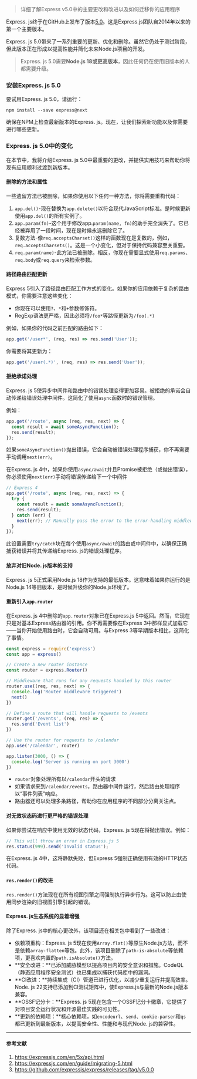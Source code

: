>  详细了解Express v5.0中的主要更改和改进以及如何迁移你的应用程序

Express. js终于在GitHub上发布了版本[5.0](https://github.com/expressjs/express/releases/tag/v5.0.0)。这是Express.js团队自2014年以来的第一个主要版本。

Express. js 5.0带来了一系列重要的更新、优化和删除。虽然它仍处于测试阶段，但此版本正在形成以提高性能并简化未来Node.js项目的开发。

> Express. js 5.0需要**Node.js 18或更高版本**，因此任何仍在使用旧版本的人都需要升级。

### 安装Express. js 5.0

要试用Express. js 5.0，请运行：

```npm
npm install --save express@next
```

确保在NPM上检查最新版本的Express. js。现在，让我们探索新功能以及你需要进行哪些更新。

### Express. js 5.0中的变化

在本节中，我将介绍Express. js 5.0中最重要的更改，并提供实用技巧来帮助你将现有应用顺利过渡到新版本。

#### 删除的方法和属性

一些遗留方法已被删除，如果你使用以下任何一种方法，你将需要重构代码：

1. `app.del()`-现在替换为`app.delete()`以符合现代JavaScript标准。是时候更新使用`app.del()`的所有实例了。
2. `app.param(fn)`-这个用于修改app.`param(name, fn)`的助手完全消失了。它已经被弃用了一段时间，现在是时候永远删除它了。
3. 复数方法-像`req.acceptsCharset()`这样的函数现在是复数的，例如，`req.acceptsCharsets()`。这是一个小变化，但对于保持代码兼容至关重要。
4. `req.param(name)`-此方法已被删除。相反，你现在需要显式使用`req.params`、`req.body`或`req.query`来检索参数。

#### 路径路由匹配更新

Express 5引入了路径路由匹配工作方式的变化。如果你的应用依赖于复杂的路由模式，你需要注意这些变化：

- 你现在可以使用`?`、`*`和`+`参数修饰符。
- RegExp语法更严格，因此必须将`/foo*`等路径更新为`/foo(.*)`

例如，如果你的代码之前匹配的路由如下：

```js
app.get('/user*', (req, res) => res.send('User'));
```

你需要将其更新为：

```js
app.get('/user(.*)', (req, res) => res.send('User'));
```

#### 拒绝承诺处理

Express. js 5使异步中间件和路由中的错误处理变得更加容易。被拒绝的承诺会自动传递给错误处理中间件。这简化了使用`async`函数时的错误管理。

例如：

```js
app.get('/route', async (req, res, next) => {
  const result = await someAsyncFunction();
  res.send(result);
});
```

如果`someAsyncFunction()`抛出错误，它会自动被错误处理程序捕获，你不再需要手动调用`next(err)`。

在Express. js 4中，如果你使用`async/await`并且Promise被拒绝（或抛出错误），你必须使用`next(err)`手动将错误传递给下一个中间件

```js
// Express 4
app.get('/route', async (req, res, next) => {
  try {
    const result = await someAsyncFunction();
    res.send(result);
  } catch (err) {
    next(err); // Manually pass the error to the error-handling middleware
  }
});
```

此设置需要`try/catch`块在每个使用`async/await`的路由或中间件中，以确保正确捕获错误并将其传递给Express. js的错误处理程序。

#### 放弃对旧Node. js版本的支持

Express. js 5正式采用Node.js 18作为支持的最低版本。这意味着如果你运行的是Node.js 14等旧版本，是时候升级你的Node.js环境了。

#### 重新引入`app.router`

在Express. js 4中删除的`app.router`对象已在Express.js 5中返回。然而，它现在只是对基本Express路由器的引用。你不再需要像在Express 3中那样显式加载它——当你开始使用路由时，它会自动可用。与Express 3等早期版本相比，这简化了事情。

```js
const express = require('express')
const app = express()

// Create a new router instance
const router = express.Router()

// Middleware that runs for any requests handled by this router
router.use((req, res, next) => {
  console.log('Router middleware triggered')
  next()
})

// Define a route that will handle requests to /events
router.get('/events', (req, res) => {
  res.send('Event list')
})

// Use the router for requests to /calendar
app.use('/calendar', router)

app.listen(3000, () => {
  console.log('Server is running on port 3000')
})
```

- `router`对象处理所有以`/calendar`开头的请求
- 如果请求来到`/calendar/events`，路由器中间件运行，然后路由处理程序以“事件列表”响应。
- 路由器还可以处理多条路径，帮助你在应用程序的不同部分分离关注点。

#### 对无效状态码进行更严格的错误处理

如果你尝试在响应中使用无效的状态代码，Express. js 5现在将抛出错误。例如：

```js
// This will throw an error in Express.js 5
res.status(999).send('Invalid status');
```

在Express. js 4中，这将静默失败，但Express 5强制正确使用有效的HTTP状态代码。

#### `res.render()`的改进

`res.render()`方法现在在所有视图引擎之间强制执行异步行为。这可以防止由使用同步渲染的旧视图引擎引起的错误。

#### Express. js生态系统的显着增强

除了Express. js中的核心更改外，该项目还在相关包中看到了一些改进：

- 依赖项重构：Express. js 5现在使用`Array.flat()`等原生Node.js方法，而不是依赖`array-flatten`等包。此外，该项目删除了`path-is-absolute`等依赖项，更喜欢内置的`path.isAbsolute()`方法。
- **安全改进：**已添加威胁模型以提高项目内的安全意识和措施。CodeQL（静态应用程序安全测试）也已集成以捕获代码库中的漏洞。
- **CI改进：**持续集成（CI）管道已进行优化，以减少重复运行并提高效率。Node. js 22支持已添加到CI测试矩阵中，使Express.js与最新的Node.js版本兼容。
- **OSSF记分卡：**Express. js 5现在包含一个OSSF记分卡徽章，它提供了对项目安全运行状况和开源最佳实践的可见性。
- **更新的依赖项：**核心依赖项，如`encodeurl`、`send`、`cookie-parser`和`qs`都已更新到最新版本，以提高安全性、性能和与现代Node. js的兼容性。

------

#### 参考文献

1. https://expressjs.com/en/5x/api.html
2. https://expressjs.com/en/guide/migrating-5.html
3. https://github.com/expressjs/express/releases/tag/v5.0.0